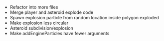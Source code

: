 * Refactor into more files
* Merge player and asteroid explode code
* Spawn explosion particle from random location inside polygon exploded
* Make explosion less circular
* Asteroid subdivision/explosion
* Make addEngineParticles have fewer arguments